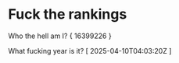# Fuck the rankings

Who the hell am I?
{ 16399226 }

What fucking year is it?
[ 2025-04-10T04:03:20Z ]
